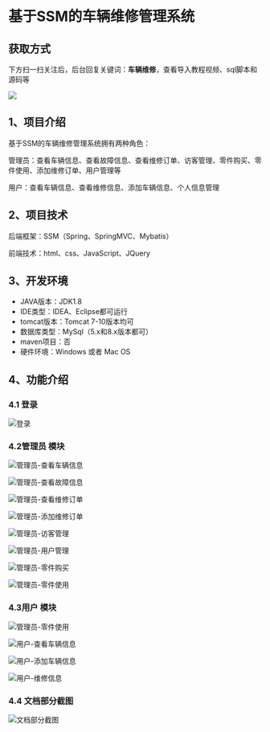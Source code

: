 # 基于SSM的车辆维修管理系统

## 获取方式

下方扫一扫关注后，后台回复关键词：**车辆维修**，查看导入教程视频、sql脚本和源码等

 ![](https://www.codeshop.fun/Typora-Images/202205281253739.png)

## 1、项目介绍

基于SSM的车辆维修管理系统拥有两种角色：

管理员：查看车辆信息、查看故障信息、查看维修订单、访客管理、零件购买、零件使用、添加维修订单、用户管理等

用户：查看车辆信息、查看维修信息、添加车辆信息、个人信息管理


## 2、项目技术

后端框架：SSM（Spring、SpringMVC、Mybatis）

前端技术：html、css、JavaScript、JQuery

## 3、开发环境

- JAVA版本：JDK1.8
- IDE类型：IDEA、Eclipse都可运行
- tomcat版本：Tomcat 7-10版本均可
- 数据库类型：MySql（5.x和8.x版本都可）
- maven项目：否 
- 硬件环境：Windows 或者 Mac OS


## 4、功能介绍

### 4.1 登录

![登录](https://www.codeshop.fun/Typora-Images/202208030952242.jpg)

### 4.2管理员 模块

![管理员-查看车辆信息](https://www.codeshop.fun/Typora-Images/202208030952268.jpg)

![管理员-查看故障信息](https://www.codeshop.fun/Typora-Images/202208030952220.jpg)

![管理员-查看维修订单](https://www.codeshop.fun/Typora-Images/202208030952466.jpg)

![管理员-添加维修订单](https://www.codeshop.fun/Typora-Images/202208030952463.jpg)

![管理员-访客管理](https://www.codeshop.fun/Typora-Images/202208030952882.jpg)

![管理员-用户管理](https://www.codeshop.fun/Typora-Images/202208030952391.jpg)

![管理员-零件购买](https://www.codeshop.fun/Typora-Images/202208030952004.jpg)

![管理员-零件使用](https://www.codeshop.fun/Typora-Images/202208030953346.jpg)

### 4.3用户 模块

![管理员-零件使用](https://www.codeshop.fun/Typora-Images/202208030953702.jpg)

![用户-查看车辆信息](https://www.codeshop.fun/Typora-Images/202208030953378.jpg)

![用户-添加车辆信息](https://www.codeshop.fun/Typora-Images/202208030953261.jpg)

![用户-维修信息](https://www.codeshop.fun/Typora-Images/202208030953413.jpg)

### 4.4 文档部分截图

![文档部分截图](https://www.codeshop.fun/Typora-Images/202208030953545.jpg)

